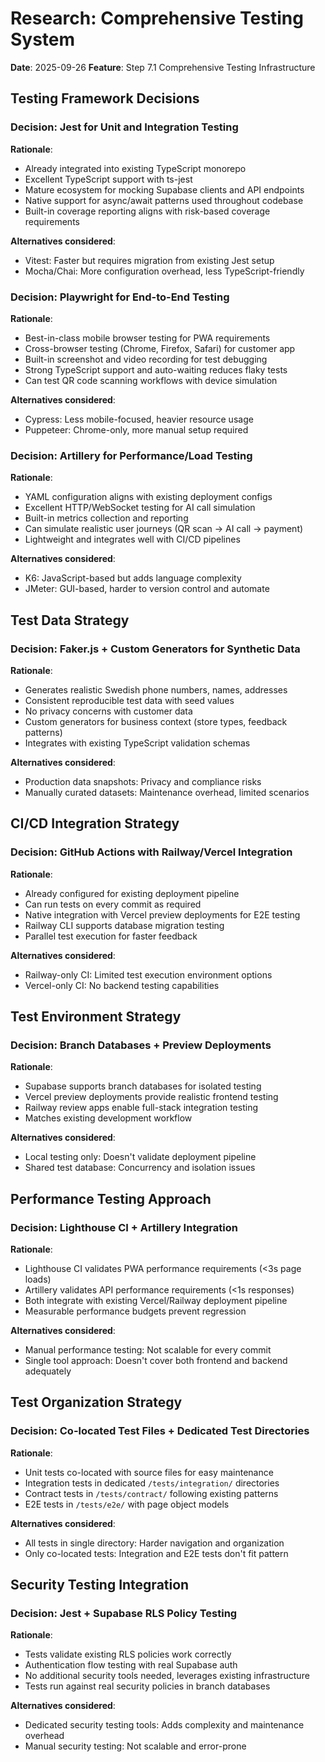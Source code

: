 # Research: Comprehensive Testing System

**Date**: 2025-09-26
**Feature**: Step 7.1 Comprehensive Testing Infrastructure

## Testing Framework Decisions

### Decision: Jest for Unit and Integration Testing
**Rationale**:
- Already integrated into existing TypeScript monorepo
- Excellent TypeScript support with ts-jest
- Mature ecosystem for mocking Supabase clients and API endpoints
- Native support for async/await patterns used throughout codebase
- Built-in coverage reporting aligns with risk-based coverage requirements

**Alternatives considered**:
- Vitest: Faster but requires migration from existing Jest setup
- Mocha/Chai: More configuration overhead, less TypeScript-friendly

### Decision: Playwright for End-to-End Testing
**Rationale**:
- Best-in-class mobile browser testing for PWA requirements
- Cross-browser testing (Chrome, Firefox, Safari) for customer app
- Built-in screenshot and video recording for test debugging
- Strong TypeScript support and auto-waiting reduces flaky tests
- Can test QR code scanning workflows with device simulation

**Alternatives considered**:
- Cypress: Less mobile-focused, heavier resource usage
- Puppeteer: Chrome-only, more manual setup required

### Decision: Artillery for Performance/Load Testing
**Rationale**:
- YAML configuration aligns with existing deployment configs
- Excellent HTTP/WebSocket testing for AI call simulation
- Built-in metrics collection and reporting
- Can simulate realistic user journeys (QR scan → AI call → payment)
- Lightweight and integrates well with CI/CD pipelines

**Alternatives considered**:
- K6: JavaScript-based but adds language complexity
- JMeter: GUI-based, harder to version control and automate

## Test Data Strategy

### Decision: Faker.js + Custom Generators for Synthetic Data
**Rationale**:
- Generates realistic Swedish phone numbers, names, addresses
- Consistent reproducible test data with seed values
- No privacy concerns with customer data
- Custom generators for business context (store types, feedback patterns)
- Integrates with existing TypeScript validation schemas

**Alternatives considered**:
- Production data snapshots: Privacy and compliance risks
- Manually curated datasets: Maintenance overhead, limited scenarios

## CI/CD Integration Strategy

### Decision: GitHub Actions with Railway/Vercel Integration
**Rationale**:
- Already configured for existing deployment pipeline
- Can run tests on every commit as required
- Native integration with Vercel preview deployments for E2E testing
- Railway CLI supports database migration testing
- Parallel test execution for faster feedback

**Alternatives considered**:
- Railway-only CI: Limited test execution environment options
- Vercel-only CI: No backend testing capabilities

## Test Environment Strategy

### Decision: Branch Databases + Preview Deployments
**Rationale**:
- Supabase supports branch databases for isolated testing
- Vercel preview deployments provide realistic frontend testing
- Railway review apps enable full-stack integration testing
- Matches existing development workflow

**Alternatives considered**:
- Local testing only: Doesn't validate deployment pipeline
- Shared test database: Concurrency and isolation issues

## Performance Testing Approach

### Decision: Lighthouse CI + Artillery Integration
**Rationale**:
- Lighthouse CI validates PWA performance requirements (<3s page loads)
- Artillery validates API performance requirements (<1s responses)
- Both integrate with existing Vercel/Railway deployment pipeline
- Measurable performance budgets prevent regression

**Alternatives considered**:
- Manual performance testing: Not scalable for every commit
- Single tool approach: Doesn't cover both frontend and backend adequately

## Test Organization Strategy

### Decision: Co-located Test Files + Dedicated Test Directories
**Rationale**:
- Unit tests co-located with source files for easy maintenance
- Integration tests in dedicated `/tests/integration/` directories
- Contract tests in `/tests/contract/` following existing patterns
- E2E tests in `/tests/e2e/` with page object models

**Alternatives considered**:
- All tests in single directory: Harder navigation and organization
- Only co-located tests: Integration and E2E tests don't fit pattern

## Security Testing Integration

### Decision: Jest + Supabase RLS Policy Testing
**Rationale**:
- Tests validate existing RLS policies work correctly
- Authentication flow testing with real Supabase auth
- No additional security tools needed, leverages existing infrastructure
- Tests run against real security policies in branch databases

**Alternatives considered**:
- Dedicated security testing tools: Adds complexity and maintenance overhead
- Manual security testing: Not scalable and error-prone